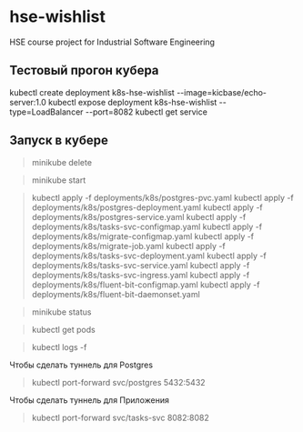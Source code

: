 # hse-wishlist
HSE course project for Industrial Software Engineering



## Тестовый прогон кубера

kubectl create deployment k8s-hse-wishlist --image=kicbase/echo-server:1.0
kubectl expose deployment k8s-hse-wishlist --type=LoadBalancer --port=8082
kubectl get service

## Запуск в кубере

> minikube delete

> minikube start

> kubectl apply -f deployments/k8s/postgres-pvc.yaml
> kubectl apply -f deployments/k8s/postgres-deployment.yaml
> kubectl apply -f deployments/k8s/postgres-service.yaml
> kubectl apply -f deployments/k8s/tasks-svc-configmap.yaml
> kubectl apply -f deployments/k8s/migrate-configmap.yaml
> kubectl apply -f deployments/k8s/migrate-job.yaml
> kubectl apply -f deployments/k8s/tasks-svc-deployment.yaml
> kubectl apply -f deployments/k8s/tasks-svc-service.yaml
> kubectl apply -f deployments/k8s/tasks-svc-ingress.yaml
> kubectl apply -f deployments/k8s/fluent-bit-configmap.yaml
> kubectl apply -f deployments/k8s/fluent-bit-daemonset.yaml

> minikube status

> kubectl get pods

> kubectl logs -f <pod name>

Чтобы сделать туннель для Postgres
> kubectl port-forward svc/postgres 5432:5432

Чтобы сделать туннель для Приложения
> kubectl port-forward svc/tasks-svc 8082:8082


